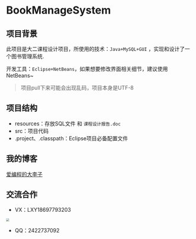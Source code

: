 # BookManageSystem
## 项目背景

此项目是大二课程设计项目，所使用的技术：`Java+MySQL+GUI` ，实现和设计了一个图书管理系统.

开发工具：`Eclipse+NetBeans`，如果想要修改界面相关细节，建议使用NetBeans~ 

> 项目pull下来可能会出现乱码，项目本身是UTF-8

## 项目结构

- resources：存放SQL文件 和 `课程设计报告.doc`
- src：项目代码
- .project、.classpath：Eclipse项目必备配置文件

## 我的博客

[爱编程的大李子](https://blog.csdn.net/LXYDSF/)

## 交流合作

- VX：LXY18697793203

<img src="https://blog-photos-lxy.oss-cn-hangzhou.aliyuncs.com/img/202212231708211.jpg" style="zoom:50%;" />

- QQ：2422737092